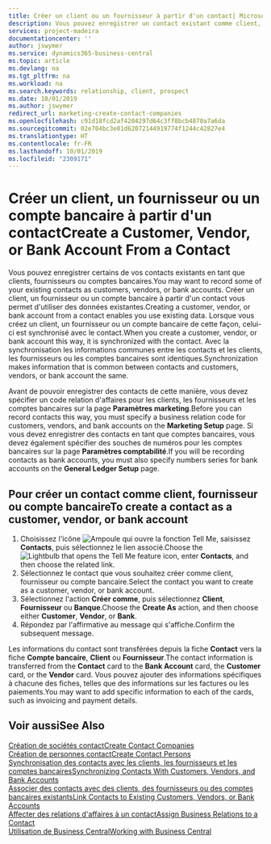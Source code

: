 ```yaml
---
title: Créer un client ou un fournisseur à partir d'un contact| Microsoft Docs
description: Vous pouvez enregistrer un contact existant comme client, fournisseur, ou compte bancaire à l'aide des données existantes et spécifier une relation d'affaires.
services: project-madeira
documentationcenter: ''
author: jswymer
ms.service: dynamics365-business-central
ms.topic: article
ms.devlang: na
ms.tgt_pltfrm: na
ms.workload: na
ms.search.keywords: relationship, client, prospect
ms.date: 10/01/2019
ms.author: jswymer
redirect_url: marketing-create-contact-companies
ms.openlocfilehash: c91d18fcd2af4204297d64c3ff8bcb4870a7a6da
ms.sourcegitcommit: 02e704bc3e01d62072144919774f1244c42827e4
ms.translationtype: HT
ms.contentlocale: fr-FR
ms.lasthandoff: 10/01/2019
ms.locfileid: "2309171"
---
```

# <a name="create-a-customer-vendor-or-bank-account-from-a-contact"></a><span data-ttu-id="f59b1-103">Créer un client, un fournisseur ou un compte bancaire à partir d'un contact</span><span class="sxs-lookup"><span data-stu-id="f59b1-103">Create a Customer, Vendor, or Bank Account From a Contact</span></span>
<span data-ttu-id="f59b1-104">Vous pouvez enregistrer certains de vos contacts existants en tant que clients, fournisseurs ou comptes bancaires.</span><span class="sxs-lookup"><span data-stu-id="f59b1-104">You may want to record some of your existing contacts as customers, vendors, or bank accounts.</span></span> <span data-ttu-id="f59b1-105">Créer un client, un fournisseur ou un compte bancaire à partir d'un contact vous permet d'utiliser des données existantes.</span><span class="sxs-lookup"><span data-stu-id="f59b1-105">Creating a customer, vendor, or bank account from a contact enables you use existing data.</span></span> <span data-ttu-id="f59b1-106">Lorsque vous créez un client, un fournisseur ou un compte bancaire de cette façon, celui-ci est synchronisé avec le contact.</span><span class="sxs-lookup"><span data-stu-id="f59b1-106">When you create a customer, vendor, or bank account this way, it is synchronized with the contact.</span></span> <span data-ttu-id="f59b1-107">Avec la synchronisation les informations communes entre les contacts et les clients, les fournisseurs ou les comptes bancaires sont identiques.</span><span class="sxs-lookup"><span data-stu-id="f59b1-107">Synchronization makes information that is common between contacts and customers, vendors, or bank account the same.</span></span>

<span data-ttu-id="f59b1-108">Avant de pouvoir enregistrer des contacts de cette manière, vous devez spécifier un code relation d'affaires pour les clients, les fournisseurs et les comptes bancaires sur la page **Paramètres marketing**.</span><span class="sxs-lookup"><span data-stu-id="f59b1-108">Before you can record contacts this way, you must specify a business relation code for customers, vendors, and bank accounts on the **Marketing Setup** page.</span></span> <span data-ttu-id="f59b1-109">Si vous devez enregistrer des contacts en tant que comptes bancaires, vous devez également spécifier des souches de numéros pour les comptes bancaires sur la page **Paramètres comptabilité**.</span><span class="sxs-lookup"><span data-stu-id="f59b1-109">If you will be recording contacts as bank accounts, you must also specify numbers series for bank accounts on the **General Ledger Setup** page.</span></span>

## <a name="to-create-a-contact-as-a-customer-vendor-or-bank-account"></a><span data-ttu-id="f59b1-110">Pour créer un contact comme client, fournisseur ou compte bancaire</span><span class="sxs-lookup"><span data-stu-id="f59b1-110">To create a contact as a customer, vendor, or bank account</span></span>
1. <span data-ttu-id="f59b1-111">Choisissez l'icône ![Ampoule qui ouvre la fonction Tell Me](media/ui-search/search_small.png "Dites-moi ce que vous voulez faire"), saisissez **Contacts**, puis sélectionnez le lien associé.</span><span class="sxs-lookup"><span data-stu-id="f59b1-111">Choose the ![Lightbulb that opens the Tell Me feature](media/ui-search/search_small.png "Tell me what you want to do") icon, enter **Contacts**, and then choose the related link.</span></span>
2. <span data-ttu-id="f59b1-112">Sélectionnez le contact que vous souhaitez créer comme client, fournisseur ou compte bancaire.</span><span class="sxs-lookup"><span data-stu-id="f59b1-112">Select the contact you want to create as a customer, vendor, or bank account.</span></span>
3. <span data-ttu-id="f59b1-113">Sélectionnez l'action **Créer comme**, puis sélectionnez **Client**, **Fournisseur** ou **Banque**.</span><span class="sxs-lookup"><span data-stu-id="f59b1-113">Choose the **Create As** action, and then choose either **Customer**, **Vendor**, or **Bank**.</span></span>
4. <span data-ttu-id="f59b1-114">Répondez par l'affirmative au message qui s'affiche.</span><span class="sxs-lookup"><span data-stu-id="f59b1-114">Confirm the subsequent message.</span></span>

<span data-ttu-id="f59b1-115">Les informations du contact sont transférées depuis la fiche **Contact** vers la fiche **Compte bancaire**, **Client** ou **Fournisseur**.</span><span class="sxs-lookup"><span data-stu-id="f59b1-115">The contact information is transferred from the **Contact** card to the **Bank Account** card, the **Customer** card, or the **Vendor** card.</span></span> <span data-ttu-id="f59b1-116">Vous pouvez ajouter des informations spécifiques à chacune des fiches, telles que des informations sur les factures ou les paiements.</span><span class="sxs-lookup"><span data-stu-id="f59b1-116">You may want to add specific information to each of the cards, such as invoicing and payment details.</span></span>

## <a name="see-also"></a><span data-ttu-id="f59b1-117">Voir aussi</span><span class="sxs-lookup"><span data-stu-id="f59b1-117">See Also</span></span>
[<span data-ttu-id="f59b1-118">Création de sociétés contact</span><span class="sxs-lookup"><span data-stu-id="f59b1-118">Create Contact Companies</span></span>](marketing-create-contact-companies.md)  
[<span data-ttu-id="f59b1-119">Création de personnes contact</span><span class="sxs-lookup"><span data-stu-id="f59b1-119">Create Contact Persons</span></span>](marketing-create-contact-persons.md)  
[<span data-ttu-id="f59b1-120">Synchronisation des contacts avec les clients, les fournisseurs et les comptes bancaires</span><span class="sxs-lookup"><span data-stu-id="f59b1-120">Synchronizing Contacts With Customers, Vendors, and Bank Accounts</span></span>](marketing-synchronize-contacts-customers-vendors-bank-accounts.md)  
[<span data-ttu-id="f59b1-121">Associer des contacts avec des clients, des fournisseurs ou des comptes bancaires existants</span><span class="sxs-lookup"><span data-stu-id="f59b1-121">Link Contacts to Existing Customers, Vendors, or Bank Accounts</span></span>](marketing-how-link-contact.md)  
[<span data-ttu-id="f59b1-122">Affecter des relations d'affaires à un contact</span><span class="sxs-lookup"><span data-stu-id="f59b1-122">Assign Business Relations to a Contact</span></span>](marketing-business-relations.md#AssignBusRelContact)  
[<span data-ttu-id="f59b1-123">Utilisation de Business Central</span><span class="sxs-lookup"><span data-stu-id="f59b1-123">Working with Business Central</span></span>](ui-work-product.md)
